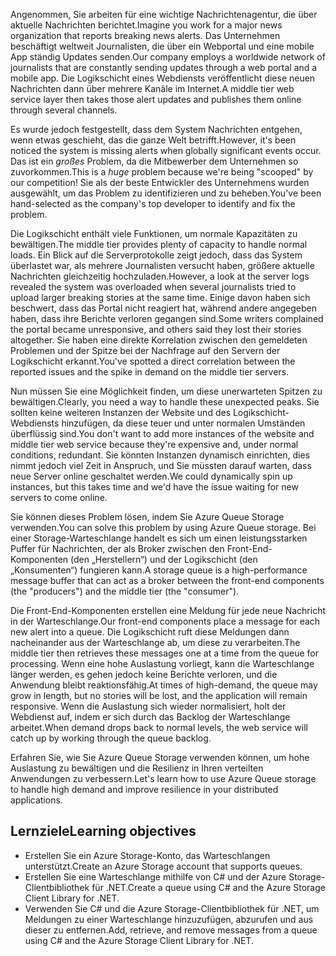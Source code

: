 <span data-ttu-id="6b40a-101">Angenommen, Sie arbeiten für eine wichtige Nachrichtenagentur, die über aktuelle Nachrichten berichtet.</span><span class="sxs-lookup"><span data-stu-id="6b40a-101">Imagine you work for a major news organization that reports breaking news alerts.</span></span> <span data-ttu-id="6b40a-102">Das Unternehmen beschäftigt weltweit Journalisten, die über ein Webportal und eine mobile App ständig Updates senden.</span><span class="sxs-lookup"><span data-stu-id="6b40a-102">Our company employs a worldwide network of journalists that are constantly sending updates through a web portal and a mobile app.</span></span> <span data-ttu-id="6b40a-103">Die Logikschicht eines Webdiensts veröffentlicht diese neuen Nachrichten dann über mehrere Kanäle im Internet.</span><span class="sxs-lookup"><span data-stu-id="6b40a-103">A middle tier web service layer then takes those alert updates and publishes them online through several channels.</span></span>

<span data-ttu-id="6b40a-104">Es wurde jedoch festgestellt, dass dem System Nachrichten entgehen, wenn etwas geschieht, das die ganze Welt betrifft.</span><span class="sxs-lookup"><span data-stu-id="6b40a-104">However, it's been noticed the system is missing alerts when globally significant events occur.</span></span> <span data-ttu-id="6b40a-105">Das ist ein _großes_ Problem, da die Mitbewerber dem Unternehmen so zuvorkommen.</span><span class="sxs-lookup"><span data-stu-id="6b40a-105">This is a _huge_ problem because we're being "scooped" by our competition!</span></span> <span data-ttu-id="6b40a-106">Sie als der beste Entwickler des Unternehmens wurden ausgewählt, um das Problem zu identifizieren und zu beheben.</span><span class="sxs-lookup"><span data-stu-id="6b40a-106">You've been hand-selected as the company's top developer to identify and fix the problem.</span></span>

<span data-ttu-id="6b40a-107">Die Logikschicht enthält viele Funktionen, um normale Kapazitäten zu bewältigen.</span><span class="sxs-lookup"><span data-stu-id="6b40a-107">The middle tier provides plenty of capacity to handle normal loads.</span></span> <span data-ttu-id="6b40a-108">Ein Blick auf die Serverprotokolle zeigt jedoch, dass das System überlastet war, als mehrere Journalisten versucht haben, größere aktuelle Nachrichten gleichzeitig hochzuladen.</span><span class="sxs-lookup"><span data-stu-id="6b40a-108">However, a look at the server logs revealed the system was overloaded when several journalists tried to upload larger breaking stories at the same time.</span></span> <span data-ttu-id="6b40a-109">Einige davon haben sich beschwert, dass das Portal nicht reagiert hat, während andere angegeben haben, dass ihre Berichte verloren gegangen sind.</span><span class="sxs-lookup"><span data-stu-id="6b40a-109">Some writers complained the portal became unresponsive, and others said they lost their stories altogether.</span></span> <span data-ttu-id="6b40a-110">Sie haben eine direkte Korrelation zwischen den gemeldeten Problemen und der Spitze bei der Nachfrage auf den Servern der Logikschicht erkannt.</span><span class="sxs-lookup"><span data-stu-id="6b40a-110">You've spotted a direct correlation between the reported issues and the spike in demand on the middle tier servers.</span></span>

<span data-ttu-id="6b40a-111">Nun müssen Sie eine Möglichkeit finden, um diese unerwarteten Spitzen zu bewältigen.</span><span class="sxs-lookup"><span data-stu-id="6b40a-111">Clearly, you need a way to handle these unexpected peaks.</span></span> <span data-ttu-id="6b40a-112">Sie sollten keine weiteren Instanzen der Website und des Logikschicht-Webdiensts hinzufügen, da diese teuer und unter normalen Umständen überflüssig sind.</span><span class="sxs-lookup"><span data-stu-id="6b40a-112">You don't want to add more instances of the website and middle tier web service because they're expensive and, under normal conditions, redundant.</span></span> <span data-ttu-id="6b40a-113">Sie könnten Instanzen dynamisch einrichten, dies nimmt jedoch viel Zeit in Anspruch, und Sie müssten darauf warten, dass neue Server online geschaltet werden.</span><span class="sxs-lookup"><span data-stu-id="6b40a-113">We could dynamically spin up instances, but this takes time and we'd have the issue waiting for new servers to come online.</span></span>

<span data-ttu-id="6b40a-114">Sie können dieses Problem lösen, indem Sie Azure Queue Storage verwenden.</span><span class="sxs-lookup"><span data-stu-id="6b40a-114">You can solve this problem by using Azure Queue storage.</span></span> <span data-ttu-id="6b40a-115">Bei einer Storage-Warteschlange handelt es sich um einen leistungsstarken Puffer für Nachrichten, der als Broker zwischen den Front-End-Komponenten (den „Herstellern“) und der Logikschicht (den „Konsumenten“) fungieren kann.</span><span class="sxs-lookup"><span data-stu-id="6b40a-115">A storage queue is a high-performance message buffer that can act as a broker between the front-end components (the "producers") and the middle tier (the "consumer").</span></span> 

<span data-ttu-id="6b40a-116">Die Front-End-Komponenten erstellen eine Meldung für jede neue Nachricht in der Warteschlange.</span><span class="sxs-lookup"><span data-stu-id="6b40a-116">Our front-end components place a message for each new alert into a queue.</span></span> <span data-ttu-id="6b40a-117">Die Logikschicht ruft diese Meldungen dann nacheinander aus der Warteschlange ab, um diese zu verarbeiten.</span><span class="sxs-lookup"><span data-stu-id="6b40a-117">The middle tier then retrieves these messages one at a time from the queue for processing.</span></span> <span data-ttu-id="6b40a-118">Wenn eine hohe Auslastung vorliegt, kann die Warteschlange länger werden, es gehen jedoch keine Berichte verloren, und die Anwendung bleibt reaktionsfähig.</span><span class="sxs-lookup"><span data-stu-id="6b40a-118">At times of high-demand, the queue may grow in length, but no stories will be lost, and the application will remain responsive.</span></span> <span data-ttu-id="6b40a-119">Wenn die Auslastung sich wieder normalisiert, holt der Webdienst auf, indem er sich durch das Backlog der Warteschlange arbeitet.</span><span class="sxs-lookup"><span data-stu-id="6b40a-119">When demand drops back to normal levels, the web service will catch up by working through the queue backlog.</span></span>

<span data-ttu-id="6b40a-120">Erfahren Sie, wie Sie Azure Queue Storage verwenden können, um hohe Auslastung zu bewältigen und die Resilienz in Ihren verteilten Anwendungen zu verbessern.</span><span class="sxs-lookup"><span data-stu-id="6b40a-120">Let's learn how to use Azure Queue storage to handle high demand and improve resilience in your distributed applications.</span></span>

## <a name="learning-objectives"></a><span data-ttu-id="6b40a-121">Lernziele</span><span class="sxs-lookup"><span data-stu-id="6b40a-121">Learning objectives</span></span>

- <span data-ttu-id="6b40a-122">Erstellen Sie ein Azure Storage-Konto, das Warteschlangen unterstützt.</span><span class="sxs-lookup"><span data-stu-id="6b40a-122">Create an Azure Storage account that supports queues.</span></span>
- <span data-ttu-id="6b40a-123">Erstellen Sie eine Warteschlange mithilfe von C# und der Azure Storage-Clientbibliothek für .NET.</span><span class="sxs-lookup"><span data-stu-id="6b40a-123">Create a queue using C# and the Azure Storage Client Library for .NET.</span></span>
- <span data-ttu-id="6b40a-124">Verwenden Sie C# und die Azure Storage-Clientbibliothek für .NET, um Meldungen zu einer Warteschlange hinzuzufügen, abzurufen und aus dieser zu entfernen.</span><span class="sxs-lookup"><span data-stu-id="6b40a-124">Add, retrieve, and remove messages from a queue using C# and the Azure Storage Client Library for .NET.</span></span>